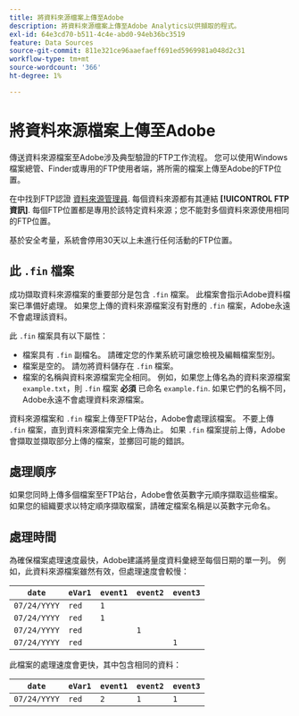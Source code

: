 ```yaml
---
title: 將資料來源檔案上傳至Adobe
description: 將資料來源檔案上傳至Adobe Analytics以供擷取的程式。
exl-id: 64e3cd70-b511-4c4e-abd0-94eb36bc3519
feature: Data Sources
source-git-commit: 811e321ce96aaefaeff691ed5969981a048d2c31
workflow-type: tm+mt
source-wordcount: '366'
ht-degree: 1%

---
```


# 將資料來源檔案上傳至Adobe

傳送資料來源檔案至Adobe涉及典型驗證的FTP工作流程。 您可以使用Windows檔案總管、Finder或專用的FTP使用者端，將所需的檔案上傳至Adobe的FTP位置。

在中找到FTP認證 [資料來源管理員](manage.md). 每個資料來源都有其連結 **[!UICONTROL FTP資訊]**. 每個FTP位置都是專用於該特定資料來源；您不能對多個資料來源使用相同的FTP位置。

基於安全考量，系統會停用30天以上未進行任何活動的FTP位置。

## 此 `.fin` 檔案

成功擷取資料來源檔案的重要部分是包含 `.fin` 檔案。 此檔案會指示Adobe資料檔案已準備好處理。 如果您上傳的資料來源檔案沒有對應的 `.fin` 檔案，Adobe永遠不會處理該資料。

此 `.fin` 檔案具有以下屬性：

* 檔案具有 `.fin` 副檔名。 請確定您的作業系統可讓您檢視及編輯檔案型別。
* 檔案是空的。 請勿將資料儲存在 `.fin` 檔案。
* 檔案的名稱與資料來源檔案完全相同。 例如，如果您上傳名為的資料來源檔案 `example.txt`，則 `.fin` 檔案 **必須** 已命名 `example.fin`. 如果它們的名稱不同，Adobe永遠不會處理資料來源檔案。

資料來源檔案和 `.fin` 檔案上傳至FTP站台，Adobe會處理該檔案。 不要上傳 `.fin` 檔案，直到資料來源檔案完全上傳為止。 如果 `.fin` 檔案提前上傳，Adobe會擷取並擷取部分上傳的檔案，並擲回可能的錯誤。

## 處理順序

如果您同時上傳多個檔案至FTP站台，Adobe會依英數字元順序擷取這些檔案。 如果您的組織要求以特定順序擷取檔案，請確定檔案名稱是以英數字元命名。

## 處理時間

為確保檔案處理速度最快，Adobe建議將量度資料彙總至每個日期的單一列。 例如，此資料來源檔案雖然有效，但處理速度會較慢：

| `date` | `eVar1` | `event1` | `event2` | `event3` |
| --- | --- | --- | --- | --- |
| `07/24/YYYY` | `red` | `1` | | |
| `07/24/YYYY` | `red` | `1` | | |
| `07/24/YYYY` | `red` | | `1` | |
| `07/24/YYYY` | `red` | | | `1` |

此檔案的處理速度會更快，其中包含相同的資料：

| `date` | `eVar1` | `event1` | `event2` | `event3` |
| --- | --- | --- | --- | --- |
| `07/24/YYYY` | `red` | `2` | `1` | `1` |
